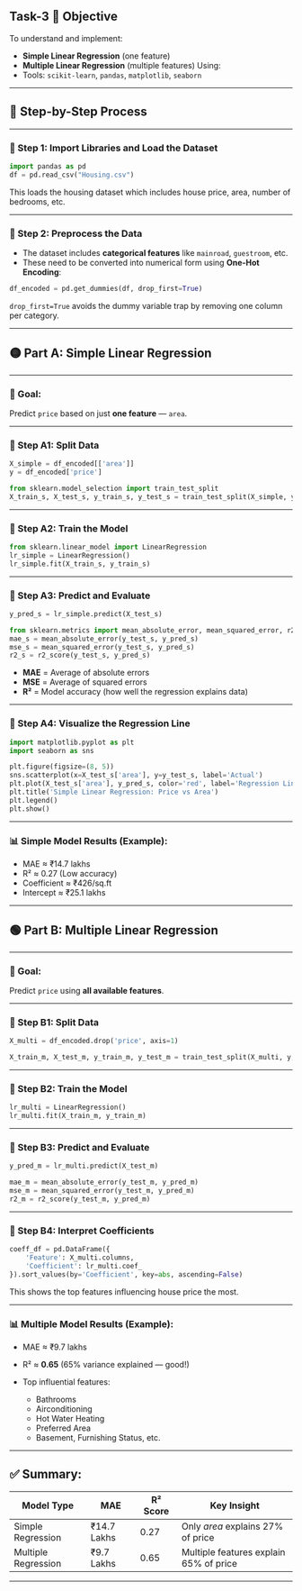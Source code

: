## Task-3 🎯 **Objective**

To understand and implement:

* **Simple Linear Regression** (one feature)
* **Multiple Linear Regression** (multiple features)
  Using:
* Tools: `scikit-learn`, `pandas`, `matplotlib`, `seaborn`

---

## 🧩 Step-by-Step Process

---

### 🔹 Step 1: **Import Libraries and Load the Dataset**

```python
import pandas as pd
df = pd.read_csv("Housing.csv")
```

This loads the housing dataset which includes house price, area, number of bedrooms, etc.

---

### 🔹 Step 2: **Preprocess the Data**

* The dataset includes **categorical features** like `mainroad`, `guestroom`, etc.
* These need to be converted into numerical form using **One-Hot Encoding**:

```python
df_encoded = pd.get_dummies(df, drop_first=True)
```

`drop_first=True` avoids the dummy variable trap by removing one column per category.

---

## 🟡 Part A: Simple Linear Regression

---

### 🎯 Goal:

Predict `price` based on just **one feature** — `area`.

---

### 🔸 Step A1: **Split Data**

```python
X_simple = df_encoded[['area']]
y = df_encoded['price']

from sklearn.model_selection import train_test_split
X_train_s, X_test_s, y_train_s, y_test_s = train_test_split(X_simple, y, test_size=0.2, random_state=42)
```

---

### 🔸 Step A2: **Train the Model**

```python
from sklearn.linear_model import LinearRegression
lr_simple = LinearRegression()
lr_simple.fit(X_train_s, y_train_s)
```

---

### 🔸 Step A3: **Predict and Evaluate**

```python
y_pred_s = lr_simple.predict(X_test_s)

from sklearn.metrics import mean_absolute_error, mean_squared_error, r2_score
mae_s = mean_absolute_error(y_test_s, y_pred_s)
mse_s = mean_squared_error(y_test_s, y_pred_s)
r2_s = r2_score(y_test_s, y_pred_s)
```

* **MAE** = Average of absolute errors
* **MSE** = Average of squared errors
* **R²** = Model accuracy (how well the regression explains data)

---

### 🔸 Step A4: **Visualize the Regression Line**

```python
import matplotlib.pyplot as plt
import seaborn as sns

plt.figure(figsize=(8, 5))
sns.scatterplot(x=X_test_s['area'], y=y_test_s, label='Actual')
plt.plot(X_test_s['area'], y_pred_s, color='red', label='Regression Line')
plt.title('Simple Linear Regression: Price vs Area')
plt.legend()
plt.show()
```

---

### 📊 Simple Model Results (Example):

* MAE ≈ ₹14.7 lakhs
* R² ≈ 0.27 (Low accuracy)
* Coefficient ≈ ₹426/sq.ft
* Intercept ≈ ₹25.1 lakhs

---

## 🟢 Part B: Multiple Linear Regression

---

### 🎯 Goal:

Predict `price` using **all available features**.

---

### 🔸 Step B1: **Split Data**

```python
X_multi = df_encoded.drop('price', axis=1)

X_train_m, X_test_m, y_train_m, y_test_m = train_test_split(X_multi, y, test_size=0.2, random_state=42)
```

---

### 🔸 Step B2: **Train the Model**

```python
lr_multi = LinearRegression()
lr_multi.fit(X_train_m, y_train_m)
```

---

### 🔸 Step B3: **Predict and Evaluate**

```python
y_pred_m = lr_multi.predict(X_test_m)

mae_m = mean_absolute_error(y_test_m, y_pred_m)
mse_m = mean_squared_error(y_test_m, y_pred_m)
r2_m = r2_score(y_test_m, y_pred_m)
```

---

### 🔸 Step B4: **Interpret Coefficients**

```python
coeff_df = pd.DataFrame({
    'Feature': X_multi.columns,
    'Coefficient': lr_multi.coef_
}).sort_values(by='Coefficient', key=abs, ascending=False)
```

This shows the top features influencing house price the most.

---

### 📊 Multiple Model Results (Example):

* MAE ≈ ₹9.7 lakhs
* R² ≈ **0.65** (65% variance explained — good!)
* Top influential features:

  * Bathrooms
  * Airconditioning
  * Hot Water Heating
  * Preferred Area
  * Basement, Furnishing Status, etc.

---

## ✅ Summary:

| Model Type          | MAE         | R² Score | Key Insight                            |
| ------------------- | ----------- | -------- | -------------------------------------- |
| Simple Regression   | ₹14.7 Lakhs | 0.27     | Only *area* explains 27% of price      |
| Multiple Regression | ₹9.7 Lakhs  | 0.65     | Multiple features explain 65% of price |

---

